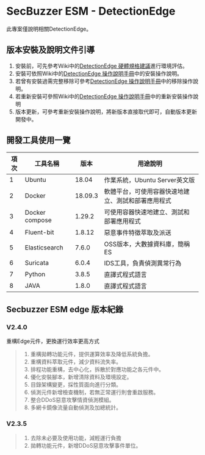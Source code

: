 # SecBuzzer ESM - DetectionEdge 

此專案僅說明相關DetectionEdge。
## 版本安裝及說明文件引導

1. 安裝前，可先參考Ｗiki中的[DetectionEdge 硬體規格建議]()進行環境評估。
2. 安裝可依照Wiki中的[DetectionEdge 操作說明手冊]()中的安裝操作說明。
3. 若曾有安裝過需完整移除可參考[DetectionEdge 操作說明手冊]()中的移除操作說明。
4. 若重新安裝可參照Wiki中的[DetectionEdge 操作說明手冊]()中的重新安裝操作說明
5. 版本更新，可參考重新安裝操作說明，將新版本直接取代即可，自動版本更新開發中。


## 開發工具使用一覽

|項次|工具名稱           |  版本       | 用途說明 |
|---|------------------|------------|---------|
| 1 |Ubuntu            | 18.04      | 作業系統，Ubuntu Server英文版 |
| 2 |Docker            | 18.09.3    | 軟體平台，可使用容器快速地建立、測試和部署應用程式 |
| 3 |Docker compose    | 1.29.2     | 可使用容器快速地建立、測試和部署應用程式 |
| 4 |Fluent-bit        | 1.8.12     | 惡意事件特徵萃取及派送 |
| 5 |Elasticsearch     | 7.6.0      | OSS版本，大數據資料庫，簡稱ES |
| 6 |Suricata          | 6.0.4      | IDS工具，負責偵測異常行為 |
| 7 |Python            | 3.8.5      | 直譯式程式語言 |
| 8 |JAVA              | 1.8.0      | 直譯式程式語言 |

## Secbuzzer ESM edge 版本紀錄

### V2.4.0
重構Edge元件，更換運行效率更高方式
> 1. 重構拋轉功能元件，提供運算效率及降低系統負擔。
> 2. 重構資料萃取元件，減少資料流失率。
> 3. 排程功能重構，去中心化，拆散於對應功能之各元件中。
> 4. 優化安裝腳本，新增清除資料及環境設定。
> 5. 目錄架構變更，採性質面向進行分類。
> 6. 偵測元件新增檢查機制，若無正常運行則會重啟服務。
> 7. 整合DDoS惡意攻擊情資偵測模組。
> 8. 多網卡鏡像流量自動偵測及加總統計。

### V2.3.5 
> 1. 去除未必要及使用功能，減輕運行負擔
> 2. 拋轉功能元件，新增DDoS惡意攻擊事件單位。

